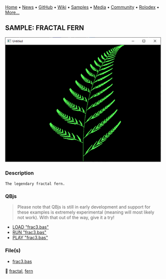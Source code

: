 [Home](https://qb64.com) • [News](../../news.md) • [GitHub](../../github.md) • [Wiki](../../wiki.md) • [Samples](../../samples.md) • [Media](../../media.md) • [Community](../../community.md) • [Rolodex](../../rolodex.md) • [More...](../../more.md)

## SAMPLE: FRACTAL FERN

![screenshot.png](img/screenshot.png)

### Description

```text
The legendary fractal fern.
```

### QBjs

> Please note that QBjs is still in early development and support for these examples is extremely experimental (meaning will most likely not work). With that out of the way, give it a try!

* [LOAD "frac3.bas"](https://v6p9d9t4.ssl.hwcdn.net/html/5963335/index.html?src=https://qb64.com/samples/fractal-fern/src/frac3.bas)
* [RUN "frac3.bas"](https://v6p9d9t4.ssl.hwcdn.net/html/5963335/index.html?mode=auto&src=https://qb64.com/samples/fractal-fern/src/frac3.bas)
* [PLAY "frac3.bas"](https://v6p9d9t4.ssl.hwcdn.net/html/5963335/index.html?mode=play&src=https://qb64.com/samples/fractal-fern/src/frac3.bas)

### File(s)

* [frac3.bas](src/frac3.bas)

🔗 [fractal](../fractal.md), [fern](../fern.md)
